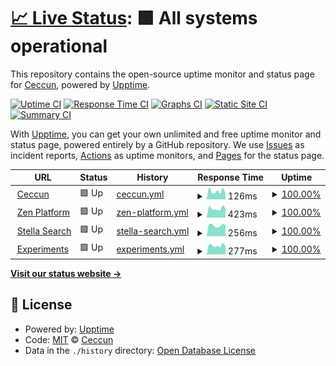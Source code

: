 # [📈 Live Status](https://demo.upptime.js.org): <!--live status--> **🟩 All systems operational**

This repository contains the open-source uptime monitor and status page for [Ceccun](https://ceccun.com), powered by [Upptime](https://github.com/upptime/upptime).

[![Uptime CI](https://github.com/stel-la/status/workflows/Uptime%20CI/badge.svg)](https://github.com/stel-la/status/actions?query=workflow%3A%22Uptime+CI%22)
[![Response Time CI](https://github.com/stel-la/status/workflows/Response%20Time%20CI/badge.svg)](https://github.com/stel-la/status/actions?query=workflow%3A%22Response+Time+CI%22)
[![Graphs CI](https://github.com/stel-la/status/workflows/Graphs%20CI/badge.svg)](https://github.com/stel-la/status/actions?query=workflow%3A%22Graphs+CI%22)
[![Static Site CI](https://github.com/stel-la/status/workflows/Static%20Site%20CI/badge.svg)](https://github.com/stel-la/status/actions?query=workflow%3A%22Static+Site+CI%22)
[![Summary CI](https://github.com/stel-la/status/workflows/Summary%20CI/badge.svg)](https://github.com/stel-la/status/actions?query=workflow%3A%22Summary+CI%22)

With [Upptime](https://upptime.js.org), you can get your own unlimited and free uptime monitor and status page, powered entirely by a GitHub repository. We use [Issues](https://github.com/stel-la/status/issues) as incident reports, [Actions](https://github.com/stel-la/status/actions) as uptime monitors, and [Pages](https://demo.upptime.js.org) for the status page.

<!--start: status pages-->
<!-- This summary is generated by Upptime (https://github.com/upptime/upptime) -->
<!-- Do not edit this manually, your changes will be overwritten -->
<!-- prettier-ignore -->
| URL | Status | History | Response Time | Uptime |
| --- | ------ | ------- | ------------- | ------ |
| <img alt="" src="https://icons.duckduckgo.com/ip3/ceccun.com.ico" height="13"> [Ceccun](https://ceccun.com) | 🟩 Up | [ceccun.yml](https://github.com/ceccun/status/commits/HEAD/history/ceccun.yml) | <details><summary><img alt="Response time graph" src="./graphs/ceccun/response-time-week.png" height="20"> 126ms</summary><br><a href="https://status.ceccun.com/history/ceccun"><img alt="Response time 126" src="https://img.shields.io/endpoint?url=https%3A%2F%2Fraw.githubusercontent.com%2Fceccun%2Fstatus%2FHEAD%2Fapi%2Fceccun%2Fresponse-time.json"></a><br><a href="https://status.ceccun.com/history/ceccun"><img alt="24-hour response time 96" src="https://img.shields.io/endpoint?url=https%3A%2F%2Fraw.githubusercontent.com%2Fceccun%2Fstatus%2FHEAD%2Fapi%2Fceccun%2Fresponse-time-day.json"></a><br><a href="https://status.ceccun.com/history/ceccun"><img alt="7-day response time 126" src="https://img.shields.io/endpoint?url=https%3A%2F%2Fraw.githubusercontent.com%2Fceccun%2Fstatus%2FHEAD%2Fapi%2Fceccun%2Fresponse-time-week.json"></a><br><a href="https://status.ceccun.com/history/ceccun"><img alt="30-day response time 132" src="https://img.shields.io/endpoint?url=https%3A%2F%2Fraw.githubusercontent.com%2Fceccun%2Fstatus%2FHEAD%2Fapi%2Fceccun%2Fresponse-time-month.json"></a><br><a href="https://status.ceccun.com/history/ceccun"><img alt="1-year response time 126" src="https://img.shields.io/endpoint?url=https%3A%2F%2Fraw.githubusercontent.com%2Fceccun%2Fstatus%2FHEAD%2Fapi%2Fceccun%2Fresponse-time-year.json"></a></details> | <details><summary><a href="https://status.ceccun.com/history/ceccun">100.00%</a></summary><a href="https://status.ceccun.com/history/ceccun"><img alt="All-time uptime 100.00%" src="https://img.shields.io/endpoint?url=https%3A%2F%2Fraw.githubusercontent.com%2Fceccun%2Fstatus%2FHEAD%2Fapi%2Fceccun%2Fuptime.json"></a><br><a href="https://status.ceccun.com/history/ceccun"><img alt="24-hour uptime 100.00%" src="https://img.shields.io/endpoint?url=https%3A%2F%2Fraw.githubusercontent.com%2Fceccun%2Fstatus%2FHEAD%2Fapi%2Fceccun%2Fuptime-day.json"></a><br><a href="https://status.ceccun.com/history/ceccun"><img alt="7-day uptime 100.00%" src="https://img.shields.io/endpoint?url=https%3A%2F%2Fraw.githubusercontent.com%2Fceccun%2Fstatus%2FHEAD%2Fapi%2Fceccun%2Fuptime-week.json"></a><br><a href="https://status.ceccun.com/history/ceccun"><img alt="30-day uptime 100.00%" src="https://img.shields.io/endpoint?url=https%3A%2F%2Fraw.githubusercontent.com%2Fceccun%2Fstatus%2FHEAD%2Fapi%2Fceccun%2Fuptime-month.json"></a><br><a href="https://status.ceccun.com/history/ceccun"><img alt="1-year uptime 100.00%" src="https://img.shields.io/endpoint?url=https%3A%2F%2Fraw.githubusercontent.com%2Fceccun%2Fstatus%2FHEAD%2Fapi%2Fceccun%2Fuptime-year.json"></a></details>
| <img alt="" src="https://icons.duckduckgo.com/ip3/harmoni.zen-platform.ceccun.com.ico" height="13"> [Zen Platform](https://harmoni.zen-platform.ceccun.com) | 🟩 Up | [zen-platform.yml](https://github.com/ceccun/status/commits/HEAD/history/zen-platform.yml) | <details><summary><img alt="Response time graph" src="./graphs/zen-platform/response-time-week.png" height="20"> 423ms</summary><br><a href="https://status.ceccun.com/history/zen-platform"><img alt="Response time 425" src="https://img.shields.io/endpoint?url=https%3A%2F%2Fraw.githubusercontent.com%2Fceccun%2Fstatus%2FHEAD%2Fapi%2Fzen-platform%2Fresponse-time.json"></a><br><a href="https://status.ceccun.com/history/zen-platform"><img alt="24-hour response time 397" src="https://img.shields.io/endpoint?url=https%3A%2F%2Fraw.githubusercontent.com%2Fceccun%2Fstatus%2FHEAD%2Fapi%2Fzen-platform%2Fresponse-time-day.json"></a><br><a href="https://status.ceccun.com/history/zen-platform"><img alt="7-day response time 423" src="https://img.shields.io/endpoint?url=https%3A%2F%2Fraw.githubusercontent.com%2Fceccun%2Fstatus%2FHEAD%2Fapi%2Fzen-platform%2Fresponse-time-week.json"></a><br><a href="https://status.ceccun.com/history/zen-platform"><img alt="30-day response time 429" src="https://img.shields.io/endpoint?url=https%3A%2F%2Fraw.githubusercontent.com%2Fceccun%2Fstatus%2FHEAD%2Fapi%2Fzen-platform%2Fresponse-time-month.json"></a><br><a href="https://status.ceccun.com/history/zen-platform"><img alt="1-year response time 425" src="https://img.shields.io/endpoint?url=https%3A%2F%2Fraw.githubusercontent.com%2Fceccun%2Fstatus%2FHEAD%2Fapi%2Fzen-platform%2Fresponse-time-year.json"></a></details> | <details><summary><a href="https://status.ceccun.com/history/zen-platform">100.00%</a></summary><a href="https://status.ceccun.com/history/zen-platform"><img alt="All-time uptime 98.73%" src="https://img.shields.io/endpoint?url=https%3A%2F%2Fraw.githubusercontent.com%2Fceccun%2Fstatus%2FHEAD%2Fapi%2Fzen-platform%2Fuptime.json"></a><br><a href="https://status.ceccun.com/history/zen-platform"><img alt="24-hour uptime 100.00%" src="https://img.shields.io/endpoint?url=https%3A%2F%2Fraw.githubusercontent.com%2Fceccun%2Fstatus%2FHEAD%2Fapi%2Fzen-platform%2Fuptime-day.json"></a><br><a href="https://status.ceccun.com/history/zen-platform"><img alt="7-day uptime 100.00%" src="https://img.shields.io/endpoint?url=https%3A%2F%2Fraw.githubusercontent.com%2Fceccun%2Fstatus%2FHEAD%2Fapi%2Fzen-platform%2Fuptime-week.json"></a><br><a href="https://status.ceccun.com/history/zen-platform"><img alt="30-day uptime 100.00%" src="https://img.shields.io/endpoint?url=https%3A%2F%2Fraw.githubusercontent.com%2Fceccun%2Fstatus%2FHEAD%2Fapi%2Fzen-platform%2Fuptime-month.json"></a><br><a href="https://status.ceccun.com/history/zen-platform"><img alt="1-year uptime 98.73%" src="https://img.shields.io/endpoint?url=https%3A%2F%2Fraw.githubusercontent.com%2Fceccun%2Fstatus%2FHEAD%2Fapi%2Fzen-platform%2Fuptime-year.json"></a></details>
| <img alt="" src="https://icons.duckduckgo.com/ip3/stella.hs.vc.ico" height="13"> [Stella Search](https://stella.hs.vc/) | 🟩 Up | [stella-search.yml](https://github.com/ceccun/status/commits/HEAD/history/stella-search.yml) | <details><summary><img alt="Response time graph" src="./graphs/stella-search/response-time-week.png" height="20"> 256ms</summary><br><a href="https://status.ceccun.com/history/stella-search"><img alt="Response time 528" src="https://img.shields.io/endpoint?url=https%3A%2F%2Fraw.githubusercontent.com%2Fceccun%2Fstatus%2FHEAD%2Fapi%2Fstella-search%2Fresponse-time.json"></a><br><a href="https://status.ceccun.com/history/stella-search"><img alt="24-hour response time 249" src="https://img.shields.io/endpoint?url=https%3A%2F%2Fraw.githubusercontent.com%2Fceccun%2Fstatus%2FHEAD%2Fapi%2Fstella-search%2Fresponse-time-day.json"></a><br><a href="https://status.ceccun.com/history/stella-search"><img alt="7-day response time 256" src="https://img.shields.io/endpoint?url=https%3A%2F%2Fraw.githubusercontent.com%2Fceccun%2Fstatus%2FHEAD%2Fapi%2Fstella-search%2Fresponse-time-week.json"></a><br><a href="https://status.ceccun.com/history/stella-search"><img alt="30-day response time 362" src="https://img.shields.io/endpoint?url=https%3A%2F%2Fraw.githubusercontent.com%2Fceccun%2Fstatus%2FHEAD%2Fapi%2Fstella-search%2Fresponse-time-month.json"></a><br><a href="https://status.ceccun.com/history/stella-search"><img alt="1-year response time 528" src="https://img.shields.io/endpoint?url=https%3A%2F%2Fraw.githubusercontent.com%2Fceccun%2Fstatus%2FHEAD%2Fapi%2Fstella-search%2Fresponse-time-year.json"></a></details> | <details><summary><a href="https://status.ceccun.com/history/stella-search">100.00%</a></summary><a href="https://status.ceccun.com/history/stella-search"><img alt="All-time uptime 100.00%" src="https://img.shields.io/endpoint?url=https%3A%2F%2Fraw.githubusercontent.com%2Fceccun%2Fstatus%2FHEAD%2Fapi%2Fstella-search%2Fuptime.json"></a><br><a href="https://status.ceccun.com/history/stella-search"><img alt="24-hour uptime 100.00%" src="https://img.shields.io/endpoint?url=https%3A%2F%2Fraw.githubusercontent.com%2Fceccun%2Fstatus%2FHEAD%2Fapi%2Fstella-search%2Fuptime-day.json"></a><br><a href="https://status.ceccun.com/history/stella-search"><img alt="7-day uptime 100.00%" src="https://img.shields.io/endpoint?url=https%3A%2F%2Fraw.githubusercontent.com%2Fceccun%2Fstatus%2FHEAD%2Fapi%2Fstella-search%2Fuptime-week.json"></a><br><a href="https://status.ceccun.com/history/stella-search"><img alt="30-day uptime 100.00%" src="https://img.shields.io/endpoint?url=https%3A%2F%2Fraw.githubusercontent.com%2Fceccun%2Fstatus%2FHEAD%2Fapi%2Fstella-search%2Fuptime-month.json"></a><br><a href="https://status.ceccun.com/history/stella-search"><img alt="1-year uptime 100.00%" src="https://img.shields.io/endpoint?url=https%3A%2F%2Fraw.githubusercontent.com%2Fceccun%2Fstatus%2FHEAD%2Fapi%2Fstella-search%2Fuptime-year.json"></a></details>
| <img alt="" src="https://icons.duckduckgo.com/ip3/insecure.psychic-couscous.labs.ceccun.com.ico" height="13"> [Experiments](http://insecure.psychic-couscous.labs.ceccun.com/) | 🟩 Up | [experiments.yml](https://github.com/ceccun/status/commits/HEAD/history/experiments.yml) | <details><summary><img alt="Response time graph" src="./graphs/experiments/response-time-week.png" height="20"> 277ms</summary><br><a href="https://status.ceccun.com/history/experiments"><img alt="Response time 278" src="https://img.shields.io/endpoint?url=https%3A%2F%2Fraw.githubusercontent.com%2Fceccun%2Fstatus%2FHEAD%2Fapi%2Fexperiments%2Fresponse-time.json"></a><br><a href="https://status.ceccun.com/history/experiments"><img alt="24-hour response time 252" src="https://img.shields.io/endpoint?url=https%3A%2F%2Fraw.githubusercontent.com%2Fceccun%2Fstatus%2FHEAD%2Fapi%2Fexperiments%2Fresponse-time-day.json"></a><br><a href="https://status.ceccun.com/history/experiments"><img alt="7-day response time 277" src="https://img.shields.io/endpoint?url=https%3A%2F%2Fraw.githubusercontent.com%2Fceccun%2Fstatus%2FHEAD%2Fapi%2Fexperiments%2Fresponse-time-week.json"></a><br><a href="https://status.ceccun.com/history/experiments"><img alt="30-day response time 277" src="https://img.shields.io/endpoint?url=https%3A%2F%2Fraw.githubusercontent.com%2Fceccun%2Fstatus%2FHEAD%2Fapi%2Fexperiments%2Fresponse-time-month.json"></a><br><a href="https://status.ceccun.com/history/experiments"><img alt="1-year response time 278" src="https://img.shields.io/endpoint?url=https%3A%2F%2Fraw.githubusercontent.com%2Fceccun%2Fstatus%2FHEAD%2Fapi%2Fexperiments%2Fresponse-time-year.json"></a></details> | <details><summary><a href="https://status.ceccun.com/history/experiments">100.00%</a></summary><a href="https://status.ceccun.com/history/experiments"><img alt="All-time uptime 98.75%" src="https://img.shields.io/endpoint?url=https%3A%2F%2Fraw.githubusercontent.com%2Fceccun%2Fstatus%2FHEAD%2Fapi%2Fexperiments%2Fuptime.json"></a><br><a href="https://status.ceccun.com/history/experiments"><img alt="24-hour uptime 100.00%" src="https://img.shields.io/endpoint?url=https%3A%2F%2Fraw.githubusercontent.com%2Fceccun%2Fstatus%2FHEAD%2Fapi%2Fexperiments%2Fuptime-day.json"></a><br><a href="https://status.ceccun.com/history/experiments"><img alt="7-day uptime 100.00%" src="https://img.shields.io/endpoint?url=https%3A%2F%2Fraw.githubusercontent.com%2Fceccun%2Fstatus%2FHEAD%2Fapi%2Fexperiments%2Fuptime-week.json"></a><br><a href="https://status.ceccun.com/history/experiments"><img alt="30-day uptime 100.00%" src="https://img.shields.io/endpoint?url=https%3A%2F%2Fraw.githubusercontent.com%2Fceccun%2Fstatus%2FHEAD%2Fapi%2Fexperiments%2Fuptime-month.json"></a><br><a href="https://status.ceccun.com/history/experiments"><img alt="1-year uptime 98.75%" src="https://img.shields.io/endpoint?url=https%3A%2F%2Fraw.githubusercontent.com%2Fceccun%2Fstatus%2FHEAD%2Fapi%2Fexperiments%2Fuptime-year.json"></a></details>

<!--end: status pages-->

[**Visit our status website →**](https://demo.upptime.js.org)

## 📄 License

- Powered by: [Upptime](https://github.com/upptime/upptime)
- Code: [MIT](./LICENSE) © [Ceccun](https://ceccun.com)
- Data in the `./history` directory: [Open Database License](https://opendatacommons.org/licenses/odbl/1-0/)
